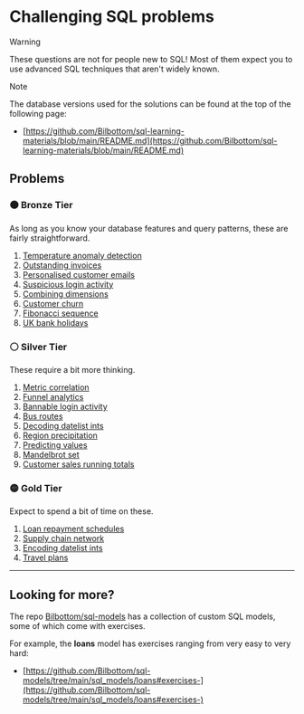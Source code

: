 # Challenging SQL problems

> [!WARNING]
>
> These questions are not for people new to SQL! Most of them expect you to use advanced SQL techniques that aren't widely known.

> [!NOTE]
>
> The database versions used for the solutions can be found at the top of the following page:
>
> - [https://github.com/Bilbottom/sql-learning-materials/blob/main/README.md](https://github.com/Bilbottom/sql-learning-materials/blob/main/README.md)

## Problems

### 🟤 Bronze Tier

As long as you know your database features and query patterns, these are fairly straightforward.

1. [Temperature anomaly detection](problems/bronze/temperature-anomaly-detection.md)
2. [Outstanding invoices](problems/bronze/outstanding-invoices.md)
3. [Personalised customer emails](problems/bronze/personalised-customer-emails.md)
4. [Suspicious login activity](problems/bronze/suspicious-login-activity.md)
5. [Combining dimensions](problems/bronze/combining-dimensions.md)
6. [Customer churn](problems/bronze/customer-churn.md)
7. [Fibonacci sequence](problems/bronze/fibonacci-sequence.md)
8. [UK bank holidays](problems/bronze/uk-bank-holidays.md)

### ⚪ Silver Tier

These require a bit more thinking.

1. [Metric correlation](problems/silver/metric-correlation.md)
2. [Funnel analytics](problems/silver/funnel-analytics.md)
3. [Bannable login activity](problems/silver/bannable-login-activity.md)
4. [Bus routes](problems/silver/bus-routes.md)
5. [Decoding datelist ints](problems/silver/decoding-datelist-ints.md)
6. [Region precipitation](problems/silver/region-precipitation.md)
7. [Predicting values](problems/silver/predicting-values.md)
8. [Mandelbrot set](problems/silver/mandelbrot-set.md)
9. [Customer sales running totals](problems/silver/customer-sales-running-totals.md)

### 🟡 Gold Tier

Expect to spend a bit of time on these.

1. [Loan repayment schedules](problems/gold/loan-repayment-schedule.md)
2. [Supply chain network](problems/gold/supply-chain-network.md)
3. [Encoding datelist ints](problems/gold/encoding-datelist-ints.md)
4. [Travel plans](problems/gold/travel-plans.md)

---

## Looking for more?

The repo [Bilbottom/sql-models](https://github.com/Bilbottom/sql-models) has a collection of custom SQL models, some of which come with exercises.

For example, the **loans** model has exercises ranging from very easy to very hard:

- [https://github.com/Bilbottom/sql-models/tree/main/sql_models/loans#exercises-](https://github.com/Bilbottom/sql-models/tree/main/sql_models/loans#exercises-)
